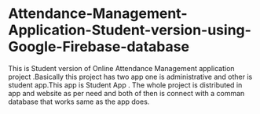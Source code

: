 # Attendance-Management-Application-Student-version-using-Google-Firebase-database
This is Student version of Online Attendance Management application project .Basically this project has two app one is administrative
and other is student app.This app is Student App . The whole project is distributed in app and website as per need and 
both of then is connect with a comman database that works same as the app does.

